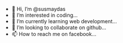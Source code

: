 - 👋 Hi, I’m @susmaydas
- 👀 I’m interested in coding...
- 🌱 I’m currently learning web development...
- 💞️ I’m looking to collaborate on github...
- 📫 How to reach me on facebook...

<!---
susmaydas/susmaydas is a ✨ special ✨ repository because its `README.md` (this file) appears on your GitHub profile.
You can click the Preview link to take a look at your changes.
--->
